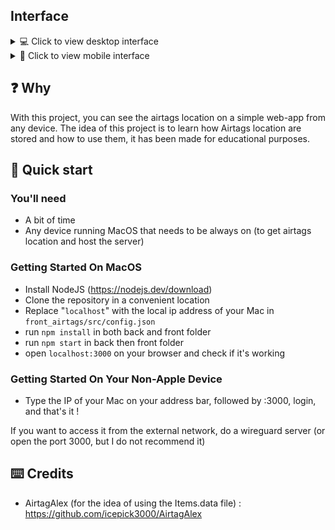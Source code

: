 ## Interface

<details>
  <summary>💻 Click to view desktop interface</summary>
  
  ![Alt Text](/readme_files/desktop.png "Desktop view")
</details>
<details>
  <summary>📱 Click to view mobile interface</summary>
  
  ![Alt Text](/readme_files/phone.png "Phone view")
</details>

## ❓ Why

With this project, you can see the airtags location on a simple web-app from any device.
The idea of this project is to learn how Airtags location are stored and how to use them, it has been made for educational purposes.

## 🚀 Quick start

### You'll need

- A bit of time
- Any device running MacOS that needs to be always on (to get airtags location and host the server)

### Getting Started On MacOS

- Install NodeJS (https://nodejs.dev/download)
- Clone the repository in a convenient location
- Replace "`localhost`" with the local ip address of your Mac in `front_airtags/src/config.json`
- run `npm install` in both back and front folder
- run `npm start` in back then front folder
- open `localhost:3000` on your browser and check if it's working

### Getting Started On Your Non-Apple Device

- Type the IP of your Mac on your address bar, followed by :3000, login, and that's it !


If you want to access it from the external network, do a wireguard server (or open the port 3000, but I do not recommend it)


## ⌨️ Credits

- AirtagAlex (for the idea of using the Items.data file) : https://github.com/icepick3000/AirtagAlex
